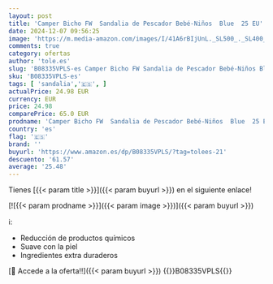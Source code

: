 ```yaml
---
layout: post
title: 'Camper Bicho FW  Sandalia de Pescador Bebé-Niños  Blue  25 EU'
date: 2024-12-07 09:56:25
image: 'https://m.media-amazon.com/images/I/41A6rBIjUnL._SL500_._SL400_.jpg'
comments: true
category: ofertas
author: 'tole.es'
slug: 'B08335VPLS-es Camper Bicho FW Sandalia de Pescador Bebé-Niños Blue 25 EU'
sku: 'B08335VPLS-es'
tags: [ 'sandalia','🇪🇸', ]
actualPrice: 24.98 EUR
currency: EUR
price: 24.98
comparePrice: 65.0 EUR
prodname: 'Camper Bicho FW  Sandalia de Pescador Bebé-Niños  Blue  25 EU'
country: 'es'
flag: '🇪🇸'
brand: ''
buyurl: 'https://www.amazon.es/dp/B08335VPLS/?tag=tolees-21'
descuento: '61.57'
average: '25.48'
---
```


Tienes [{{< param title >}}]({{< param buyurl >}}) en el siguiente enlace!

[![{{< param prodname >}}]({{< param image >}})]({{< param buyurl >}})

ℹ️:

- Reducción de productos químicos
- Suave con la piel
- Ingredientes extra duraderos

[🛒 Accede a la oferta!!]({{< param buyurl >}})
{{<world>}}B08335VPLS{{</world>}}
